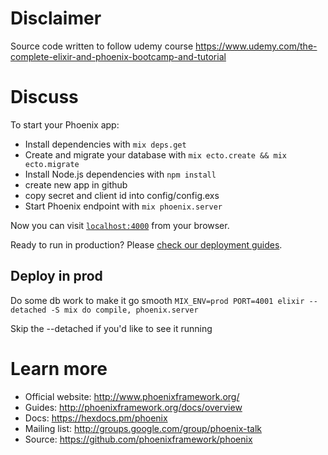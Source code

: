 # Disclaimer 
Source code written to follow udemy course https://www.udemy.com/the-complete-elixir-and-phoenix-bootcamp-and-tutorial


# Discuss

To start your Phoenix app:

  * Install dependencies with `mix deps.get`
  * Create and migrate your database with `mix ecto.create && mix ecto.migrate`
  * Install Node.js dependencies with `npm install`
  * create new app in github
  * copy secret and client id into config/config.exs
   * Start Phoenix endpoint with `mix phoenix.server`

Now you can visit [`localhost:4000`](http://localhost:4000) from your browser.

Ready to run in production? Please [check our deployment guides](http://www.phoenixframework.org/docs/deployment).

## Deploy in prod
Do some db work to make it go smooth
`MIX_ENV=prod PORT=4001 elixir --detached -S mix do compile, phoenix.server`

Skip the --detached if you'd like to see it running


# Learn more

  * Official website: http://www.phoenixframework.org/
  * Guides: http://phoenixframework.org/docs/overview
  * Docs: https://hexdocs.pm/phoenix
  * Mailing list: http://groups.google.com/group/phoenix-talk
  * Source: https://github.com/phoenixframework/phoenix


